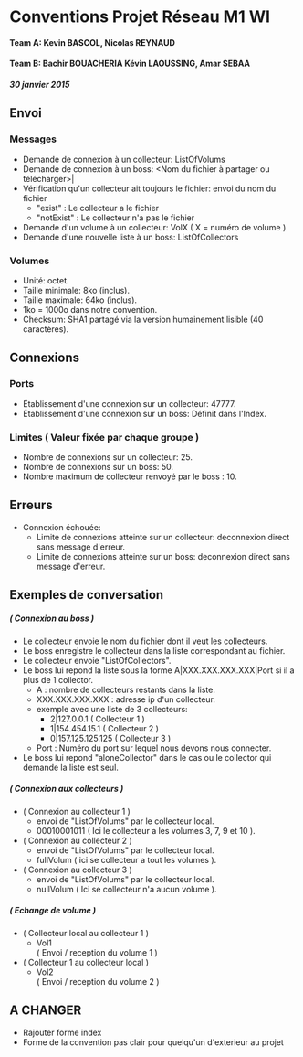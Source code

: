 # Conventions Projet Réseau M1 WI
#### Team A: Kevin BASCOL, Nicolas REYNAUD
#### Team B: Bachir BOUACHERIA Kévin LAOUSSING, Amar SEBAA
##### 30 janvier 2015

## Envoi
### Messages
- Demande de connexion à un collecteur: ListOfVolums
- Demande de connexion à un boss: <Nom du fichier à partager ou télécharger>|<Port de Connexion>
- Vérification qu'un collecteur ait toujours le fichier: envoi du nom du fichier
	- "exist" : Le collecteur a le fichier
	- "notExist" : Le collecteur n'a pas le fichier
- Demande d'un volume à un collecteur: VolX ( X = numéro de volume ) 
- Demande d'une nouvelle liste à un boss: ListOfCollectors

### Volumes
- Unité: octet.
- Taille minimale: 8ko (inclus).
- Taille maximale: 64ko (inclus).
- 1ko = 1000o dans notre convention.
- Checksum: SHA1 partagé via la version humainement lisible (40 caractères).

## Connexions
### Ports
- Établissement d'une connexion sur un collecteur: 47777.
- Établissement d'une connexion sur un boss: Définit dans l'Index.

### Limites ( Valeur fixée par chaque groupe )
- Nombre de connexions sur un collecteur: 25.
- Nombre de connexions sur un boss: 50.
- Nombre maximum de collecteur renvoyé par le boss : 10.

## Erreurs
- Connexion échouée:
	- Limite de connexions atteinte sur un collecteur: deconnexion direct sans message d'erreur.
	- Limite de connexions atteinte sur un boss: deconnexion direct sans message d'erreur.

## Exemples de conversation

##### ( Connexion au boss ) 
- Le collecteur envoie le nom du fichier dont il veut les collecteurs.
- Le boss enregistre le collecteur dans la liste correspondant au fichier.
- Le collecteur envoie "ListOfCollectors".
- Le boss lui repond la liste sous la forme A|XXX.XXX.XXX.XXX|Port si il a plus de 1 collector.
 	- A : nombre de collecteurs restants dans la liste.
 	- XXX.XXX.XXX.XXX : adresse ip d'un collecteur.
 	- exemple avec une liste de 3 collecteurs:
		- 2|127.0.0.1            ( Collecteur 1 ) 
		- 1|154.454.15.1         ( Collecteur 2 ) 
		- 0|157.125.125.125      ( Collecteur 3 ) 
 	- Port : Numéro du port sur lequel nous devons nous connecter.
- Le boss lui repond "aloneCollector" dans le cas ou le collector qui demande la liste est seul.

##### ( Connexion aux collecteurs ) 
- ( Connexion au collecteur 1 )
	- envoi de "ListOfVolums" par le collecteur local.
	- 00010001011 ( Ici le collecteur a les volumes 3, 7, 9 et 10 ).
- ( Connexion au collecteur 2 )
	- envoi de "ListOfVolums" par le collecteur local.
	- fullVolum ( ici se collecteur a tout les volumes ).
- ( Connexion au collecteur 3 )
	- envoi de "ListOfVolums" par le collecteur local.
	- nullVolum ( Ici se collecteur n'a aucun volume ).

##### ( Echange de volume ) 
- ( Collecteur local au collecteur 1 )  
	- Vol1  
	( Envoi / reception du volume 1 )  
- ( Collecteur 1 au collecteur local )  
	- Vol2  
	( Envoi / reception du volume 2 )  

## A CHANGER
- Rajouter forme index
- Forme de la convention pas clair pour quelqu'un d'exterieur au projet
